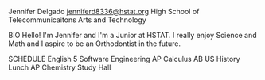 Jennifer Delgado
jenniferd8336@hstat.org
High School of Telecommunicaitons Arts and Technology

BIO
Hello! I'm Jennifer and I'm a Junior at HSTAT. I really enjoy Science and Math and I aspire to be an Orthodontist in the future.

SCHEDULE
English 5
Software Engineering
AP Calculus AB
US History
Lunch
AP Chemistry
Study Hall